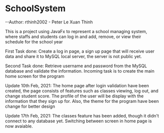 # SchoolSystem

--Author: rthinh2002 - Peter Le Xuan Thinh

This is a project using JavaFx to represent a school managing system, where staffs and students can log in and add, remove, or view their schedule for the school year

First Task done: Create a log in page, a sign up page that will receive user data and share it to MySQL local server, the server is not public yet.

Second Task done: Retrieve username and password from the MySQL database and validate the information. Incoming task is to create the main home screen for the program

Update 10th Feb, 2021: The home page after login validation have been created, the page consists of features such as classes viewing, log out, and change student score. The profile of the user will be display with the information that they sign up for. Also, the theme for the program have been change for better design

Update 17th Feb, 2021: The classes feature has been added, though it didn't connect to any database yet. Switching between screen in home page is now avaiable.

